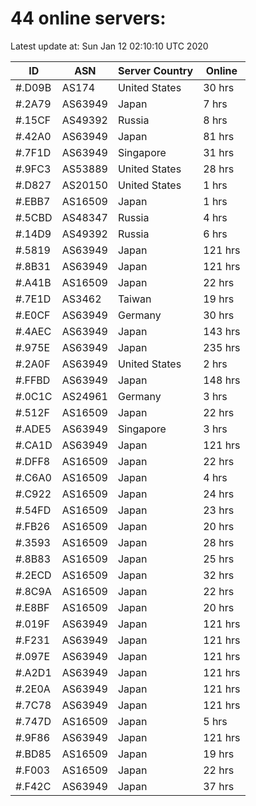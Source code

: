 # 44 online servers:

Latest update at: Sun Jan 12 02:10:10 UTC 2020

| ID | ASN | Server Country | Online |
| -- | --- | -------------- | ------ |
| #.D09B | AS174 | United States | 30 hrs |
| #.2A79 | AS63949 | Japan | 7 hrs |
| #.15CF | AS49392 | Russia | 8 hrs |
| #.42A0 | AS63949 | Japan | 81 hrs |
| #.7F1D | AS63949 | Singapore | 31 hrs |
| #.9FC3 | AS53889 | United States | 28 hrs |
| #.D827 | AS20150 | United States | 1 hrs |
| #.EBB7 | AS16509 | Japan | 1 hrs |
| #.5CBD | AS48347 | Russia | 4 hrs |
| #.14D9 | AS49392 | Russia | 6 hrs |
| #.5819 | AS63949 | Japan | 121 hrs |
| #.8B31 | AS63949 | Japan | 121 hrs |
| #.A41B | AS16509 | Japan | 22 hrs |
| #.7E1D | AS3462 | Taiwan | 19 hrs |
| #.E0CF | AS63949 | Germany | 30 hrs |
| #.4AEC | AS63949 | Japan | 143 hrs |
| #.975E | AS63949 | Japan | 235 hrs |
| #.2A0F | AS63949 | United States | 2 hrs |
| #.FFBD | AS63949 | Japan | 148 hrs |
| #.0C1C | AS24961 | Germany | 3 hrs |
| #.512F | AS16509 | Japan | 22 hrs |
| #.ADE5 | AS63949 | Singapore | 3 hrs |
| #.CA1D | AS63949 | Japan | 121 hrs |
| #.DFF8 | AS16509 | Japan | 22 hrs |
| #.C6A0 | AS16509 | Japan | 4 hrs |
| #.C922 | AS16509 | Japan | 24 hrs |
| #.54FD | AS16509 | Japan | 23 hrs |
| #.FB26 | AS16509 | Japan | 20 hrs |
| #.3593 | AS16509 | Japan | 28 hrs |
| #.8B83 | AS16509 | Japan | 25 hrs |
| #.2ECD | AS16509 | Japan | 32 hrs |
| #.8C9A | AS16509 | Japan | 22 hrs |
| #.E8BF | AS16509 | Japan | 20 hrs |
| #.019F | AS63949 | Japan | 121 hrs |
| #.F231 | AS63949 | Japan | 121 hrs |
| #.097E | AS63949 | Japan | 121 hrs |
| #.A2D1 | AS63949 | Japan | 121 hrs |
| #.2E0A | AS63949 | Japan | 121 hrs |
| #.7C78 | AS63949 | Japan | 121 hrs |
| #.747D | AS16509 | Japan | 5 hrs |
| #.9F86 | AS63949 | Japan | 121 hrs |
| #.BD85 | AS16509 | Japan | 19 hrs |
| #.F003 | AS16509 | Japan | 22 hrs |
| #.F42C | AS63949 | Japan | 37 hrs |

